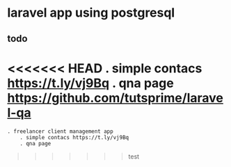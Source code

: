 # laravel app using postgresql

## todo
<<<<<<< HEAD
    . simple contacs https://t.ly/vj9Bq
    . qna page https://github.com/tutsprime/laravel-qa
=======
    . freelancer client management app
        . simple contacs https://t.ly/vj9Bq
        . qna page
>>>>>>> test
